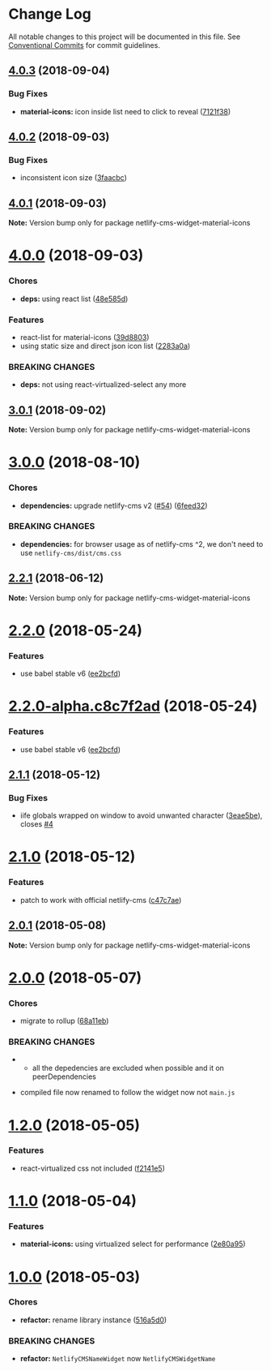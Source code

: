 # Change Log

All notable changes to this project will be documented in this file.
See [Conventional Commits](https://conventionalcommits.org) for commit guidelines.

<a name="4.0.3"></a>
## [4.0.3](https://github.com/ekoeryanto/netlify-cms-widgets/compare/netlify-cms-widget-material-icons@4.0.2...netlify-cms-widget-material-icons@4.0.3) (2018-09-04)


### Bug Fixes

* **material-icons:** icon inside list need to click to reveal ([7121f38](https://github.com/ekoeryanto/netlify-cms-widgets/commit/7121f38))




<a name="4.0.2"></a>
## [4.0.2](https://github.com/ekoeryanto/netlify-cms-widgets/compare/netlify-cms-widget-material-icons@4.0.1...netlify-cms-widget-material-icons@4.0.2) (2018-09-03)


### Bug Fixes

* inconsistent icon size ([3faacbc](https://github.com/ekoeryanto/netlify-cms-widgets/commit/3faacbc))




<a name="4.0.1"></a>
## [4.0.1](https://github.com/ekoeryanto/netlify-cms-widgets/compare/netlify-cms-widget-material-icons@4.0.0...netlify-cms-widget-material-icons@4.0.1) (2018-09-03)




**Note:** Version bump only for package netlify-cms-widget-material-icons

<a name="4.0.0"></a>
# [4.0.0](https://github.com/ekoeryanto/netlify-cms-widgets/compare/netlify-cms-widget-material-icons@3.0.1...netlify-cms-widget-material-icons@4.0.0) (2018-09-03)


### Chores

* **deps:** using react list ([48e585d](https://github.com/ekoeryanto/netlify-cms-widgets/commit/48e585d))


### Features

* react-list for material-icons ([39d8803](https://github.com/ekoeryanto/netlify-cms-widgets/commit/39d8803))
* using static size and direct json icon list ([2283a0a](https://github.com/ekoeryanto/netlify-cms-widgets/commit/2283a0a))


### BREAKING CHANGES

* **deps:** not using react-virtualized-select any more




<a name="3.0.1"></a>
## [3.0.1](https://github.com/ekoeryanto/netlify-cms-widgets/compare/netlify-cms-widget-material-icons@3.0.0...netlify-cms-widget-material-icons@3.0.1) (2018-09-02)




**Note:** Version bump only for package netlify-cms-widget-material-icons

<a name="3.0.0"></a>
# [3.0.0](https://github.com/ekoeryanto/netlify-cms-widgets/compare/netlify-cms-widget-material-icons@2.2.1...netlify-cms-widget-material-icons@3.0.0) (2018-08-10)


### Chores

* **dependencies:** upgrade netlify-cms v2 ([#54](https://github.com/ekoeryanto/netlify-cms-widgets/issues/54)) ([6feed32](https://github.com/ekoeryanto/netlify-cms-widgets/commit/6feed32))


### BREAKING CHANGES

* **dependencies:** for browser usage as of netlify-cms ^2, we don't need to use `netlify-cms/dist/cms.css`




<a name="2.2.1"></a>
## [2.2.1](https://github.com/ekoeryanto/netlify-cms-widgets/compare/netlify-cms-widget-material-icons@2.2.0...netlify-cms-widget-material-icons@2.2.1) (2018-06-12)




**Note:** Version bump only for package netlify-cms-widget-material-icons

<a name="2.2.0"></a>
# [2.2.0](https://github.com/ekoeryanto/netlify-cms-widgets/compare/netlify-cms-widget-material-icons@2.1.1...netlify-cms-widget-material-icons@2.2.0) (2018-05-24)


### Features

* use babel stable v6 ([ee2bcfd](https://github.com/ekoeryanto/netlify-cms-widgets/commit/ee2bcfd))




<a name="2.2.0-alpha.c8c7f2ad"></a>
# [2.2.0-alpha.c8c7f2ad](https://github.com/ekoeryanto/netlify-cms-widgets/compare/netlify-cms-widget-material-icons@2.1.1...netlify-cms-widget-material-icons@2.2.0-alpha.c8c7f2ad) (2018-05-24)


### Features

* use babel stable v6 ([ee2bcfd](https://github.com/ekoeryanto/netlify-cms-widgets/commit/ee2bcfd))




<a name="2.1.1"></a>
## [2.1.1](https://github.com/ekoeryanto/netlify-cms-widgets/compare/netlify-cms-widget-material-icons@2.1.0...netlify-cms-widget-material-icons@2.1.1) (2018-05-12)


### Bug Fixes

* iife globals wrapped on window to avoid unwanted character ([3eae5be](https://github.com/ekoeryanto/netlify-cms-widgets/commit/3eae5be)), closes [#4](https://github.com/ekoeryanto/netlify-cms-widgets/issues/4)




<a name="2.1.0"></a>
# [2.1.0](https://github.com/ekoeryanto/netlify-cms-widgets/compare/netlify-cms-widget-material-icons@2.0.1...netlify-cms-widget-material-icons@2.1.0) (2018-05-12)


### Features

* patch to work with official netlify-cms ([c47c7ae](https://github.com/ekoeryanto/netlify-cms-widgets/commit/c47c7ae))




<a name="2.0.1"></a>
## [2.0.1](https://github.com/ekoeryanto/netlify-cms-widgets/compare/netlify-cms-widget-material-icons@2.0.0...netlify-cms-widget-material-icons@2.0.1) (2018-05-08)




**Note:** Version bump only for package netlify-cms-widget-material-icons

<a name="2.0.0"></a>
# [2.0.0](https://github.com/ekoeryanto/netlify-cms-widgets/compare/netlify-cms-widget-material-icons@1.2.0...netlify-cms-widget-material-icons@2.0.0) (2018-05-07)


### Chores

* migrate to rollup ([68a11eb](https://github.com/ekoeryanto/netlify-cms-widgets/commit/68a11eb))


### BREAKING CHANGES

* - all the depedencies are excluded when possible and it on peerDependencies
- compiled file now renamed to follow the widget now not `main.js`




<a name="1.2.0"></a>
# [1.2.0](https://github.com/ekoeryanto/netlify-cms-widgets/compare/netlify-cms-widget-material-icons@1.1.0...netlify-cms-widget-material-icons@1.2.0) (2018-05-05)


### Features

* react-virtualized css not included ([f2141e5](https://github.com/ekoeryanto/netlify-cms-widgets/commit/f2141e5))




<a name="1.1.0"></a>
# [1.1.0](https://github.com/ekoeryanto/netlify-cms-widgets/compare/netlify-cms-widget-material-icons@1.0.0...netlify-cms-widget-material-icons@1.1.0) (2018-05-04)


### Features

* **material-icons:** using virtualized select for performance ([2e80a95](https://github.com/ekoeryanto/netlify-cms-widgets/commit/2e80a95))




<a name="1.0.0"></a>
# [1.0.0](https://github.com/ekoeryanto/netlify-cms-widgets/compare/netlify-cms-widget-material-icons@0.1.1...netlify-cms-widget-material-icons@1.0.0) (2018-05-03)


### Chores

* **refactor:** rename library instance ([516a5d0](https://github.com/ekoeryanto/netlify-cms-widgets/commit/516a5d0))


### BREAKING CHANGES

* **refactor:** `NetlifyCMSNameWidget` now `NetlifyCMSWidgetName`
